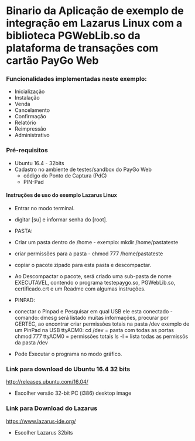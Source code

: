 # Binario da Aplicação de exemplo de integração em Lazarus Linux com a biblioteca PGWebLib.so da plataforma de transações com cartão PayGo Web

### Funcionalidades implementadas neste exemplo:

- Inicialização
- Instalação
- Venda
- Cancelamento
- Confirmação
- Relatório
- Reimpressão
- Administrativo


### Pré-requisitos
  - Ubuntu 16.4 - 32bits
  - Cadastro no ambiente de testes/sandbox do PayGo Web
    - código do Ponto de Captura (PdC)
    - PIN-Pad

#### Instruções de uso do exemplo Lazarus Linux

-  Entrar no modo terminal.
-  digitar [su] e informar senha do [root].
-  PASTA:
-  Criar um pasta dentro de /home - exemplo:  mkdir /home/pastateste
-  criar permissões para a pasta -  chmod 777 /home/pastateste
-  copiar o pacote zipado para esta pasta e descompactar.
-  Ao Descompactar o pacote, será criado uma sub-pasta de nome EXECUTAVEL, contendo o programa testepaygo.so, PGWebLib.so,           certificado.crt e um Readme com algumas instruções.
-  PINPAD:
-  conectar o Pinpad e Pesquisar em qual USB ele esta conectado - comando: dmesg 
será listado muitas informações, procurar por GERTEC, ao encontrar criar permissões totais na pasta /dev
exemplo de um PinPad na USB ttyACM0: 
cd /dev  = pasta com todas as portas
chmod 777 ttyACM0  = permissões totais
ls -l  = lista todas as permissõs da pasta /dev

-  Pode Executar o programa no modo gráfico.

### Link para download do Ubuntu 16.4 32 bits

http://releases.ubuntu.com/16.04/

- Escolher versão 32-bit PC (i386) desktop image

### Link para Download do Lazarus

https://www.lazarus-ide.org/

- Escolher Lazarus 32bits

